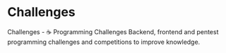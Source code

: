 # Challenges
Challenges - ☕ Programming Challenges Backend, frontend and pentest programming challenges and competitions to improve knowledge.

